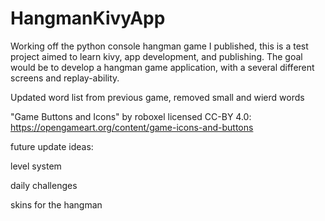 # HangmanKivyApp
Working off the python console hangman game I published, this is a test project aimed to learn kivy, app development, and publishing. The goal would be to develop a hangman game application, with a several different screens and replay-ability.

Updated word list from previous game, removed small and wierd words

"Game Buttons and Icons" by roboxel licensed CC-BY 4.0: https://opengameart.org/content/game-icons-and-buttons

future update ideas: 

level system

daily challenges

skins for the hangman
